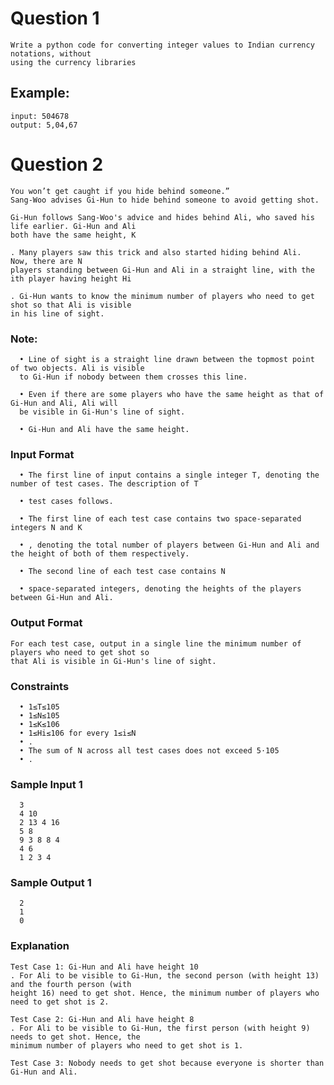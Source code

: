 # Question 1
    Write a python code for converting integer values to Indian currency notations, without
    using the currency libraries
    
  ## Example:
    input: 504678
    output: 5,04,67

# Question 2
    You won’t get caught if you hide behind someone.”
    Sang-Woo advises Gi-Hun to hide behind someone to avoid getting shot.
    
    Gi-Hun follows Sang-Woo's advice and hides behind Ali, who saved his life earlier. Gi-Hun and Ali
    both have the same height, K
    
    . Many players saw this trick and also started hiding behind Ali.
    Now, there are N
    players standing between Gi-Hun and Ali in a straight line, with the ith player having height Hi
    
    . Gi-Hun wants to know the minimum number of players who need to get shot so that Ali is visible
    in his line of sight.
    
  ### Note:
      • Line of sight is a straight line drawn between the topmost point of two objects. Ali is visible
      to Gi-Hun if nobody between them crosses this line.
      
      • Even if there are some players who have the same height as that of Gi-Hun and Ali, Ali will
      be visible in Gi-Hun's line of sight.
      
      • Gi-Hun and Ali have the same height.
      
  ### Input Format
      • The first line of input contains a single integer T, denoting the number of test cases. The description of T
      
      • test cases follows.
      
      • The first line of each test case contains two space-separated integers N and K
      
      • , denoting the total number of players between Gi-Hun and Ali and the height of both of them respectively.
      
      • The second line of each test case contains N
      
      • space-separated integers, denoting the heights of the players between Gi-Hun and Ali.
      
  ### Output Format
    For each test case, output in a single line the minimum number of players who need to get shot so
    that Ali is visible in Gi-Hun's line of sight.
    
  ### Constraints
      • 1≤T≤105
      • 1≤N≤105
      • 1≤K≤106
      • 1≤Hi≤106 for every 1≤i≤N
      • .
      • The sum of N across all test cases does not exceed 5⋅105
      • .
  ### Sample Input 1
      3
      4 10
      2 13 4 16
      5 8
      9 3 8 8 4
      4 6
      1 2 3 4
  ### Sample Output 1
      2
      1
      0
      
  ### Explanation
    Test Case 1: Gi-Hun and Ali have height 10
    . For Ali to be visible to Gi-Hun, the second person (with height 13) and the fourth person (with
    height 16) need to get shot. Hence, the minimum number of players who need to get shot is 2.
    
    Test Case 2: Gi-Hun and Ali have height 8
    . For Ali to be visible to Gi-Hun, the first person (with height 9) needs to get shot. Hence, the
    minimum number of players who need to get shot is 1.
    
    Test Case 3: Nobody needs to get shot because everyone is shorter than Gi-Hun and Ali.

